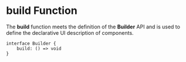# build Function<a name="EN-US_TOPIC_0000001157228879"></a>

The  **build**  function meets the definition of the  **Builder**  API and is used to define the declarative UI description of components.

```
interface Builder {
    build: () => void
}
```


